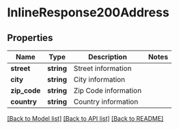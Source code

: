# InlineResponse200Address

## Properties
Name | Type | Description | Notes
------------ | ------------- | ------------- | -------------
**street** | **string** | Street information | 
**city** | **string** | City information | 
**zip_code** | **string** | Zip Code information | 
**country** | **string** | Country information | 

[[Back to Model list]](../README.md#documentation-for-models) [[Back to API list]](../README.md#documentation-for-api-endpoints) [[Back to README]](../README.md)


